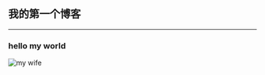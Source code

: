 ## 我的第一个博客
---
### hello my world
![my wife](https://github.com/networkcavalry/networkcavalry.github.io/blob/master/images/readme_ico.jpg)

